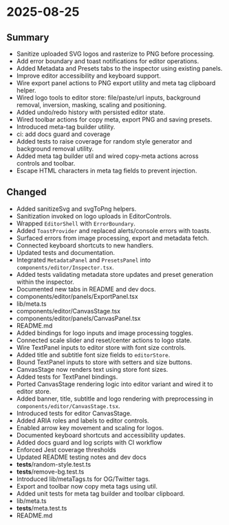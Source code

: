 # 2025-08-25

## Summary
- Sanitize uploaded SVG logos and rasterize to PNG before processing.
- Add error boundary and toast notifications for editor operations.
- Added Metadata and Presets tabs to the inspector using existing panels.
- Improve editor accessibility and keyboard support.
- Wire export panel actions to PNG export utility and meta tag clipboard helper.
- Wired logo tools to editor store: file/paste/url inputs, background removal, inversion, masking, scaling and positioning.
- Added undo/redo history with persisted editor state.
- Wired toolbar actions for copy meta, export PNG and saving presets.
- Introduced meta-tag builder utility.
- ci: add docs guard and coverage
- Added tests to raise coverage for random style generator and background removal utility.
- Added meta tag builder util and wired copy-meta actions across controls and toolbar.
- Escape HTML characters in meta tag fields to prevent injection.

## Changed
- Added sanitizeSvg and svgToPng helpers.
- Sanitization invoked on logo uploads in EditorControls.
- Wrapped `EditorShell` with `ErrorBoundary`.
- Added `ToastProvider` and replaced alerts/console errors with toasts.
- Surfaced errors from image processing, export and metadata fetch.
- Connected keyboard shortcuts to new handlers.
- Updated tests and documentation.
- Integrated `MetadataPanel` and `PresetsPanel` into `components/editor/Inspector.tsx`.
- Added tests validating metadata store updates and preset generation within the inspector.
- Documented new tabs in README and dev docs.
- components/editor/panels/ExportPanel.tsx
- lib/meta.ts
- components/editor/CanvasStage.tsx
- components/editor/panels/CanvasPanel.tsx
- README.md
- Added bindings for logo inputs and image processing toggles.
- Connected scale slider and reset/center actions to logo state.
- Wire TextPanel inputs to editor store with font size controls.
- Added title and subtitle font size fields to `editorStore`.
- Bound TextPanel inputs to store with setters and size buttons.
- CanvasStage now renders text using store font sizes.
- Added tests for TextPanel bindings.
- Ported CanvasStage rendering logic into editor variant and wired it to editor store.
- Added banner, title, subtitle and logo rendering with preprocessing in `components/editor/CanvasStage.tsx`.
- Introduced tests for editor CanvasStage.
- Added ARIA roles and labels to editor controls.
- Enabled arrow key movement and scaling for logos.
- Documented keyboard shortcuts and accessibility updates.
- Added docs guard and log scripts with CI workflow
- Enforced Jest coverage thresholds
- Updated README testing notes and dev docs
- __tests__/random-style.test.ts
- __tests__/remove-bg.test.ts
- Introduced lib/metaTags.ts for OG/Twitter tags.
- Export and toolbar now copy meta tags using util.
- Added unit tests for meta tag builder and toolbar clipboard.
- lib/meta.ts
- __tests__/meta.test.ts
- README.md
